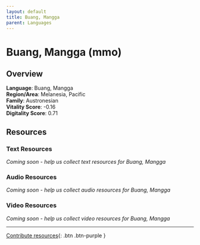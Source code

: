 ```yaml
---
layout: default
title: Buang, Mangga
parent: Languages
---
```


# Buang, Mangga (mmo)

## Overview

**Language**: Buang, Mangga  
**Region/Area**: Melanesia, Pacific  
**Family**: Austronesian  
**Vitality Score**: -0.16  
**Digitality Score**: 0.71  

## Resources

### Text Resources
*Coming soon - help us collect text resources for Buang, Mangga*

### Audio Resources
*Coming soon - help us collect audio resources for Buang, Mangga*

### Video Resources
*Coming soon - help us collect video resources for Buang, Mangga*

---

[Contribute resources](https://fairtrain.github.io/){: .btn .btn-purple }
